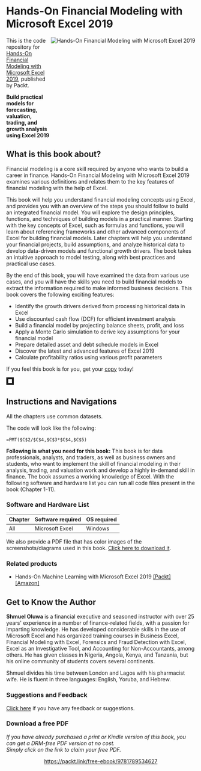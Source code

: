 


# Hands-On Financial Modeling with Microsoft Excel 2019

<a href="https://www.packtpub.com/data/hands-on-financial-modeling-with-microsoft-excel-2019"><img src="https://www.packtpub.com/media/catalog/product/cache/ecd051e9670bd57df35c8f0b122d8aea/9/7/9781789534627-original.png" alt="Hands-On Financial Modeling with Microsoft Excel 2019" height="256px" align="right"></a>

This is the code repository for [Hands-On Financial Modeling with Microsoft Excel 2019](https://www.packtpub.com/data/hands-on-financial-modeling-with-microsoft-excel-2019), published by Packt.

**Build practical models for forecasting, valuation, trading, and growth analysis using Excel 2019**

## What is this book about?
Financial modeling is a core skill required by anyone who wants to build a career in finance. Hands-On Financial Modeling with Microsoft Excel 2019 examines various definitions and relates them to the key features of financial modeling with the help of Excel.

This book will help you understand financial modeling concepts using Excel, and provides you with an overview of the steps you should follow to build an integrated financial model. You will explore the design principles, functions, and techniques of building models in a practical manner. Starting with the key concepts of Excel, such as formulas and functions, you will learn about referencing frameworks and other advanced components of Excel for building financial models. Later chapters will help you understand your financial projects, build assumptions, and analyze historical data to develop data-driven models and functional growth drivers. The book takes an intuitive approach to model testing, along with best practices and practical use cases.

By the end of this book, you will have examined the data from various use cases, and you will have the skills you need to build financial models to extract the information required to make informed business decisions.
This book covers the following exciting features:
* Identify the growth drivers derived from processing historical data in Excel
* Use discounted cash flow (DCF) for efficient investment analysis
* Build a financial model by projecting balance sheets, profit, and loss
* Apply a Monte Carlo simulation to derive key assumptions for your financial model
* Prepare detailed asset and debt schedule models in Excel
* Discover the latest and advanced features of Excel 2019
* Calculate profitability ratios using various profit parameters

If you feel this book is for you, get your [copy](https://www.amazon.com/dp/1789534623) today!

<a href="https://www.packtpub.com/?utm_source=github&utm_medium=banner&utm_campaign=GitHubBanner"><img src="https://raw.githubusercontent.com/PacktPublishing/GitHub/master/GitHub.png" 
alt="https://www.packtpub.com/" border="5" /></a>

## Instructions and Navigations
All the chapters use common datasets.

The code will look like the following:
```
=PMT($C$2/$C$4,$C$3*$C$4,$C$5)
```

**Following is what you need for this book:**
This book is for data professionals, analysts, and traders, as well as business owners and students, who want to implement the skill of financial modeling in their analysis, trading, and valuation work and develop a highly in-demand skill in finance. The book assumes a working knowledge of Excel.
With the following software and hardware list you can run all code files present in the book (Chapter 1-11).
### Software and Hardware List
| Chapter | Software required | OS required |
| -------- | ------------------------------------ | ----------------------------------- |
| All | Microsoft Excel | Windows |

We also provide a PDF file that has color images of the screenshots/diagrams used in this book. [Click here to download it](https://static.packt-cdn.com/downloads/9781789534627_ColorImages.pdf).

### Related products
* Hands-On Machine Learning with Microsoft Excel 2019 [[Packt]](https://www.packtpub.com/in/big-data-and-business-intelligence/hands-machine-learning-microsoft-excel-2019) [[Amazon]](https://www.amazon.com/Hands-Machine-Learning-Microsoft-Excel/dp/1789345375/)

## Get to Know the Author
**Shmuel Oluwa** is a financial executive and seasoned instructor with over 25 years' experience in a number of finance-related fields, with a passion for imparting knowledge. He has developed considerable skills in the use of Microsoft Excel and has organized training courses in Business Excel, Financial Modeling with Excel, Forensics and Fraud Detection with Excel, Excel as an Investigative Tool, and Accounting for Non-Accountants, among others. He has given classes in Nigeria, Angola, Kenya, and Tanzania, but his online community of students covers several continents.

Shmuel divides his time between London and Lagos with his pharmacist wife. He is fluent in three languages: English, Yoruba, and Hebrew.


### Suggestions and Feedback
[Click here](https://docs.google.com/forms/d/e/1FAIpQLSdy7dATC6QmEL81FIUuymZ0Wy9vH1jHkvpY57OiMeKGqib_Ow/viewform) if you have any feedback or suggestions.


### Download a free PDF

 <i>If you have already purchased a print or Kindle version of this book, you can get a DRM-free PDF version at no cost.<br>Simply click on the link to claim your free PDF.</i>
<p align="center"> <a href="https://packt.link/free-ebook/9781789534627">https://packt.link/free-ebook/9781789534627 </a> </p>